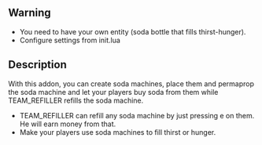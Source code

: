 ## Warning
* You need to have your own entity (soda bottle that fills thirst-hunger).
* Configure settings from init.lua


## Description
  With this addon, you can create soda machines, place them and permaprop the soda machine and let your players buy soda from them while TEAM_REFILLER refills the soda machine.

  * TEAM_REFILLER can refill any soda machine by just pressing e on them. He will earn money from that.
  * Make your players use soda machines to fill thirst or hunger.

